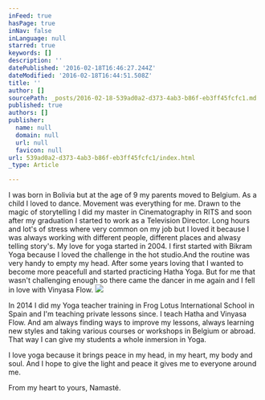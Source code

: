 ```yaml
---
inFeed: true
hasPage: true
inNav: false
inLanguage: null
starred: true
keywords: []
description: ''
datePublished: '2016-02-18T16:46:27.244Z'
dateModified: '2016-02-18T16:44:51.508Z'
title: ''
author: []
sourcePath: _posts/2016-02-18-539ad0a2-d373-4ab3-b86f-eb3ff45fcfc1.md
published: true
authors: []
publisher:
  name: null
  domain: null
  url: null
  favicon: null
url: 539ad0a2-d373-4ab3-b86f-eb3ff45fcfc1/index.html
_type: Article

---
```

I was born in Bolivia but at the age of 9 my parents moved to Belgium.  As a child I loved to dance. Movement was everything for me. Drawn to the magic of storytelling I did my master in Cinematography in RITS and soon after my graduation I started to work as a Television Director. Long hours and lot's of stress where very common on my job but I loved it because I was always working with different people, different places and alwasy telling story's. My love 
for yoga started in 2004\. I first started with Bikram Yoga because I 
loved the challenge in the hot studio.And the routine was very handy to empty my head. After some years loving that I 
wanted to become more peacefull and started practicing Hatha Yoga. But 
for me that wasn't challenging enough so there came the dancer in me again and
I fell in love with Vinyasa Flow.
![](https://the-grid-user-content.s3-us-west-2.amazonaws.com/12bc5b11-7202-4c3f-9562-d26fa07b286f.JPG)

In 2014 I did my Yoga teacher training in Frog Lotus International 
School in Spain and I'm teaching private lessons since. I teach Hatha 
and Vinyasa Flow. And am always finding ways to improve my lessons, always learning new styles and taking various courses or workshops in Belgium or abroad. That way I can give my students a whole inmersion in Yoga. 

I love yoga because it brings peace in my head, in my heart, my body 
and soul. And I hope to give the light and peace it gives me to everyone
around me.

From my heart to yours, Namasté.